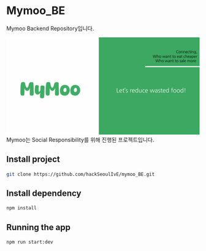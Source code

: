 # Mymoo_BE
Mymoo Backend Repository입니다.

![alt text](image.png)
Mymoo는 Social Responsibility를 위해 진행된 프로젝트입니다.

## Install project
```bash
git clone https://github.com/hackSeoulIvE/mymoo_BE.git
```
## Install dependency
```bash
npm install
```

## Running the app
```bash
npm run start:dev
```
